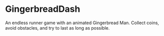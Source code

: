 # GingerbreadDash
An endless runner game with an animated Gingerbread Man.
Collect coins, avoid obstacles, and try to last as long as possible.
